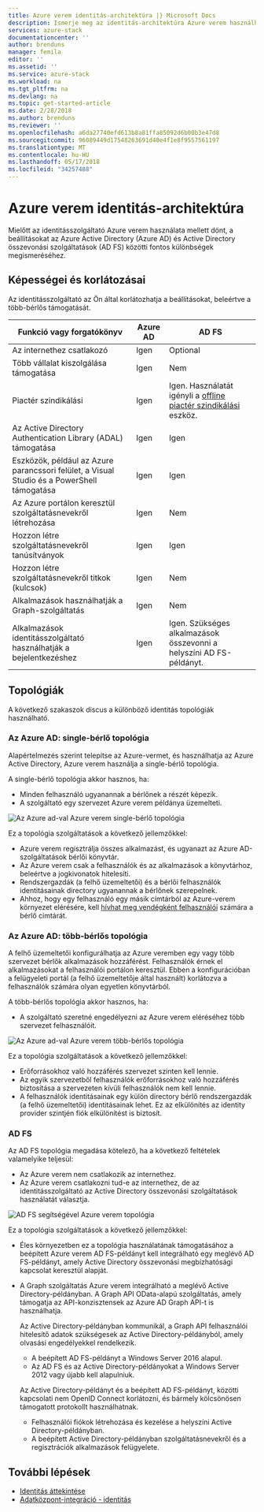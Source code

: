 ```yaml
---
title: Azure verem identitás-architektúra |} Microsoft Docs
description: Ismerje meg az identitás-architektúra Azure verem használható.
services: azure-stack
documentationcenter: ''
author: brenduns
manager: femila
editor: ''
ms.assetid: ''
ms.service: azure-stack
ms.workload: na
ms.tgt_pltfrm: na
ms.devlang: na
ms.topic: get-started-article
ms.date: 2/28/2018
ms.author: brenduns
ms.reviewer: ''
ms.openlocfilehash: a6da27740efd613b8a81ffa85092d6b00b3e47d8
ms.sourcegitcommit: 96089449d17548263691d40e4f1e8f9557561197
ms.translationtype: MT
ms.contentlocale: hu-HU
ms.lasthandoff: 05/17/2018
ms.locfileid: "34257488"
---
```

# <a name="identity-architecture-for-azure-stack"></a>Azure verem identitás-architektúra
Mielőtt az identitásszolgáltató Azure verem használata mellett dönt, a beállításokat az Azure Active Directory (Azure AD) és Active Directory összevonási szolgáltatások (AD FS) közötti fontos különbségek megismeréséhez. 

## <a name="capabilities-and-limitations"></a>Képességei és korlátozásai 
Az identitásszolgáltató az Ön által korlátozhatja a beállításokat, beleértve a több-bérlős támogatását. 

  

|Funkció vagy forgatókönyv        |Azure AD  |AD FS  |
|------------------------------|----------|-------|
|Az internethez csatlakozó     |Igen       |Optional|
|Több vállalat kiszolgálása támogatása     |Igen       |Nem      |
|Piactér szindikálási       |Igen       |Igen. Használatát igényli a [offline piactér szindikálási](azure-stack-download-azure-marketplace-item.md#disconnected-or-a-partially-connected-scenario) eszköz.|
|Az Active Directory Authentication Library (ADAL) támogatása |Igen |Igen|
|Eszközök, például az Azure parancssori felület, a Visual Studio és a PowerShell támogatása  |Igen |Igen|
|Az Azure portálon keresztül szolgáltatásnevekről létrehozása     |Igen |Nem|
|Hozzon létre szolgáltatásnevekről tanúsítványok      |Igen |Igen|
|Hozzon létre szolgáltatásnevekről titkok (kulcsok)    |Igen |Nem|
|Alkalmazások használhatják a Graph-szolgáltatás           |Igen |Nem|
|Alkalmazások identitásszolgáltató használhatják a bejelentkezéshez |Igen |Igen. Szükséges alkalmazások összevonni a helyszíni AD FS-példányt. |

## <a name="topologies"></a>Topológiák
A következő szakaszok discus a különböző identitás topológiák használható.

### <a name="azure-ad-single-tenant-topology"></a>Az Azure AD: single-bérlő topológia 
Alapértelmezés szerint telepítse az Azure-vermet, és használhatja az Azure Active Directory, Azure verem használja a single-bérlő topológia. 

A single-bérlő topológia akkor hasznos, ha:
- Minden felhasználó ugyanannak a bérlőnek a részét képezik.
- A szolgáltató egy szervezet Azure verem példánya üzemelteti. 

![Az Azure ad-val Azure verem single-bérlő topológia](media/azure-stack-identity-architecture/single-tenant.png)

Ez a topológia szolgáltatások a következő jellemzőkkel:
- Azure verem regisztrálja összes alkalmazást, és ugyanazt az Azure AD-szolgáltatások bérlői könyvtár. 
- Az Azure verem csak a felhasználók és az alkalmazások a könyvtárhoz, beleértve a jogkivonatok hitelesíti. 
- Rendszergazdák (a felhő üzemeltetői) és a bérlői felhasználók identitásainak directory ugyanannak a bérlőnek szerepelnek. 
- Ahhoz, hogy egy felhasználó egy másik címtárból az Azure-verem környezet elérésére, kell [hívhat meg vendégként felhasználói](azure-stack-identity-overview.md#guest-users) számára a bérlő címtárát. 

### <a name="azure-ad-multi-tenant-topology"></a>Az Azure AD: több-bérlős topológia
A felhő üzemeltetői konfigurálhatja az Azure veremben egy vagy több szervezet bérlők alkalmazások hozzáférést. Felhasználók érnek el alkalmazásokat a felhasználói portálon keresztül. Ebben a konfigurációban a felügyeleti portál (a felhő üzemeltetője által használt) korlátozva a felhasználók számára olyan egyetlen könyvtárból. 

A több-bérlős topológia akkor hasznos, ha:
- A szolgáltató szeretné engedélyezni az Azure verem eléréséhez több szervezet felhasználóit.

![Az Azure ad-val Azure verem több-bérlős topológia](media/azure-stack-identity-architecture/multi-tenant.png)

Ez a topológia szolgáltatások a következő jellemzőkkel:
- Erőforrásokhoz való hozzáférés szervezet szinten kell lennie. 
- Az egyik szervezetből felhasználók erőforrásokhoz való hozzáférés biztosítása a szervezeten kívüli felhasználók nem kell lennie. 
- A felhasználók identitásainak egy külön directory bérlő rendszergazdák (a felhő üzemeltetői) identitásainak lehet. Ez az elkülönítés az identity provider szintjén fiók elkülönítést is biztosít. 
 
### <a name="ad-fs"></a>AD FS  
Az AD FS topológia megadása kötelező, ha a következő feltételek valamelyike teljesül:
- Az Azure verem nem csatlakozik az internethez.
- Az Azure verem csatlakozni tud-e az internethez, de az identitásszolgáltató az Active Directory összevonási szolgáltatások használatát választja.
  
![AD FS segítségével Azure verem topológia](media/azure-stack-identity-architecture/adfs.png)

Ez a topológia szolgáltatások a következő jellemzőkkel:
- Éles környezetben ez a topológia használatának támogatásához a beépített Azure verem AD FS-példányt kell integrálható egy meglévő AD FS-példányt, amely Active Directory összevonási megbízhatósági kapcsolat keresztül alapját. 
- A Graph szolgáltatás Azure verem integrálható a meglévő Active Directory-példányban. A Graph API OData-alapú szolgáltatás, amely támogatja az API-konzisztensek az Azure AD Graph API-t is használhatja. 

  Az Active Directory-példányban kommunikál, a Graph API felhasználói hitelesítő adatok szükségesek az Active Directory-példányból, amely olvasási engedélyekkel rendelkezik. 
  - A beépített AD FS-példányt a Windows Server 2016 alapul. 
  - Az AD FS és az Active Directory-példányokat a Windows Server 2012 vagy újabb kell alapulniuk. 
  
  Az Active Directory-példányt és a beépített AD FS-példányt, közötti kapcsolati nem OpenID Connect korlátozni, és bármely kölcsönösen támogatott protokollt használhatnak. 
  - Felhasználói fiókok létrehozása és kezelése a helyszíni Active Directory-példányban.
  - A beépített Active Directory-példányban szolgáltatásnevekről és a regisztrációk alkalmazások felügyelete.



## <a name="next-steps"></a>További lépések
- [Identitás áttekintése](azure-stack-identity-overview.md)   
- [Adatközpont-integráció - identitás](azure-stack-integrate-identity.md)
